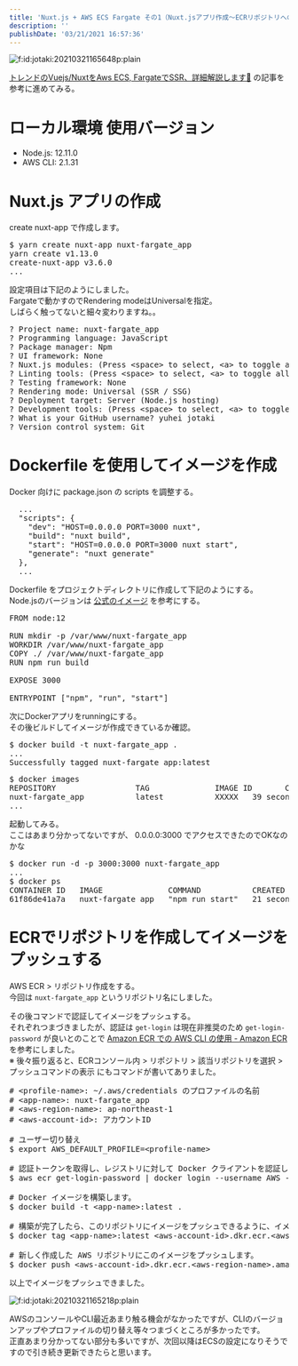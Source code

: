 ```yaml
---
title: 'Nuxt.js + AWS ECS Fargate その1（Nuxt.jsアプリ作成〜ECRリポジトリへのプッシュ）'
description: ''
publishDate: '03/21/2021 16:57:36'
---
```


<p><span itemscope itemtype="http://schema.org/Photograph"><img src="/images/hatena/20210321165648.png" alt="f:id:jotaki:20210321165648p:plain" title="" class="hatena-fotolife" itemprop="image" /></span></p>

<p><a href="https://www.ragate.co.jp/blog/articles/1947">トレンドのVuejs/NuxtをAws ECS, FargateでSSR、詳細解説します🚀</a> の記事を参考に進めてみる。</p>

<h1>ローカル環境 使用バージョン</h1>

<ul>
<li>Node.js: 12.11.0</li>
<li>AWS CLI: 2.1.31</li>
</ul>

<h1>Nuxt.js アプリの作成</h1>

<p>create nuxt-app で作成します。</p>

<pre class="code bash" data-lang="bash" data-unlink>$ yarn create nuxt-app nuxt-fargate_app
yarn create v1.13.0
create-nuxt-app v3.6.0
...</pre>

<p>設定項目は下記のようにしました。<br />
Fargateで動かすのでRendering modeはUniversalを指定。<br />
しばらく触ってないと細々変わりますね。。</p>

<pre class="code bash" data-lang="bash" data-unlink>? Project name: nuxt-fargate_app
? Programming language: JavaScript
? Package manager: Npm
? UI framework: None
? Nuxt.js modules: (Press &lt;space&gt; to select, &lt;a&gt; to toggle all, &lt;i&gt; to invert selection)
? Linting tools: (Press &lt;space&gt; to select, &lt;a&gt; to toggle all, &lt;i&gt; to invert selection)
? Testing framework: None
? Rendering mode: Universal (SSR / SSG)
? Deployment target: Server (Node.js hosting)
? Development tools: (Press &lt;space&gt; to select, &lt;a&gt; to toggle all, &lt;i&gt; to invert selection)
? What is your GitHub username? yuhei jotaki
? Version control system: Git</pre>

<h1>Dockerfile を使用してイメージを作成</h1>

<p>Docker 向けに package.json の scripts を調整する。</p>

<pre class="code lang-json" data-lang="json" data-unlink>  ...
  &quot;<span class="synStatement">scripts</span>&quot;: <span class="synSpecial">{</span>
    &quot;<span class="synStatement">dev</span>&quot;: &quot;<span class="synConstant">HOST=0.0.0.0 PORT=3000 nuxt</span>&quot;,
    &quot;<span class="synStatement">build</span>&quot;: &quot;<span class="synConstant">nuxt build</span>&quot;,
    &quot;<span class="synStatement">start</span>&quot;: &quot;<span class="synConstant">HOST=0.0.0.0 PORT=3000 nuxt start</span>&quot;,
    &quot;<span class="synStatement">generate</span>&quot;: &quot;<span class="synConstant">nuxt generate</span>&quot;
  <span class="synSpecial">}</span>,
  ...
</pre>

<p>Dockerfile をプロジェクトディレクトリに作成して下記のようにする。<br />
Node.jsのバージョンは <a href="https://hub.docker.com/_/node/">公式のイメージ</a> を参考にする。</p>

<pre class="code" data-lang="" data-unlink>FROM node:12

RUN mkdir -p /var/www/nuxt-fargate_app
WORKDIR /var/www/nuxt-fargate_app
COPY ./ /var/www/nuxt-fargate_app
RUN npm run build

EXPOSE 3000

ENTRYPOINT [&#34;npm&#34;, &#34;run&#34;, &#34;start&#34;]</pre>

<p>次にDockerアプリをrunningにする。<br />
その後ビルドしてイメージが作成できているか確認。</p>

<pre class="code bash" data-lang="bash" data-unlink>$ docker build -t nuxt-fargate_app .
...
Successfully tagged nuxt-fargate_app:latest</pre>

<pre class="code bash" data-lang="bash" data-unlink>$ docker images
REPOSITORY                 TAG              IMAGE ID       CREATED          SIZE
nuxt-fargate_app           latest           XXXXX   39 seconds ago   1.03GB
...</pre>

<p>起動してみる。<br />
ここはあまり分かってないですが、 0.0.0.0:3000 でアクセスできたのでOKなのかな</p>

<pre class="code bash" data-lang="bash" data-unlink>$ docker run -d -p 3000:3000 nuxt-fargate_app
...
$ docker ps
CONTAINER ID   IMAGE              COMMAND           CREATED          STATUS          PORTS                    NAMES
61f86de41a7a   nuxt-fargate_app   &#34;npm run start&#34;   21 seconds ago   Up 19 seconds   0.0.0.0:3000-&gt;3000/tcp   amazing_yalow</pre>

<h1>ECRでリポジトリを作成してイメージをプッシュする</h1>

<p>AWS ECR > リポジトリ作成をする。<br />
今回は <code>nuxt-fargate_app</code> というリポジトリ名にしました。</p>

<p>その後コマンドで認証してイメージをプッシュする。<br />
それぞれつまづきましたが、認証は <code>get-login</code> は現在非推奨のため <code>get-login-password</code> が良いとのことで <a href="https://docs.aws.amazon.com/ja_jp/AmazonECR/latest/userguide/getting-started-cli.html">Amazon ECR での AWS CLI の使用 - Amazon ECR</a> を参考にしました。<br />
※ 後々振り返ると、ECRコンソール内 > リポジトリ > 該当リポジトリを選択 > プッシュコマンドの表示 にもコマンドが書いてありました。</p>

<pre class="code bash" data-lang="bash" data-unlink># &lt;profile-name&gt;: ~/.aws/credentials のプロファイルの名前
# &lt;app-name&gt;: nuxt-fargate_app
# &lt;aws-region-name&gt;: ap-northeast-1
# &lt;aws-account-id&gt;: アカウントID

# ユーザー切り替え
$ export AWS_DEFAULT_PROFILE=&lt;profile-name&gt;

# 認証トークンを取得し、レジストリに対して Docker クライアントを認証します。
$ aws ecr get-login-password | docker login --username AWS --password-stdin https://&lt;aws-account-id&gt;.dkr.ecr.&lt;aws-region-name&gt;.amazonaws.com

# Docker イメージを構築します。
$ docker build -t &lt;app-name&gt;:latest .

# 構築が完了したら、このリポジトリにイメージをプッシュできるように、イメージにタグを付けます。
$ docker tag &lt;app-name&gt;:latest &lt;aws-account-id&gt;.dkr.ecr.&lt;aws-region-name&gt;.amazonaws.com/&lt;app-name&gt;:latest

# 新しく作成した AWS リポジトリにこのイメージをプッシュします。
$ docker push &lt;aws-account-id&gt;.dkr.ecr.&lt;aws-region-name&gt;.amazonaws.com/&lt;app-name&gt;:latest</pre>

<p>以上でイメージをプッシュできました。</p>

<p><span itemscope itemtype="http://schema.org/Photograph"><img src="/images/hatena/20210321165218.png" alt="f:id:jotaki:20210321165218p:plain" title="" class="hatena-fotolife" itemprop="image" /></span></p>

<p>AWSのコンソールやCLI最近あまり触る機会がなかったですが、CLIのバージョンアップやプロファイルの切り替え等々つまづくところが多かったです。<br />
正直あまり分かってない部分も多いですが、次回以降はECSの設定になりそうですので引き続き更新できたらと思います。</p>
